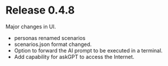 # Release 0.4.8
Major changes in UI.
* personas renamed scenarios
* scenarios.json format changed.
* Option to forward the AI prompt to be executed in a terminal.
* Add capability for askGPT to access the Internet. 